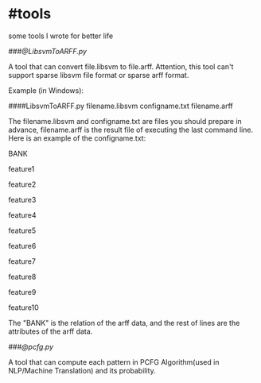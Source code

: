 #tools
=====

some tools I wrote for better life

###*@LibsvmToARFF.py*

A tool that can convert file.libsvm to file.arff. Attention, this tool can't support sparse libsvm file format or sparse arff format.

Example (in Windows):

####LibsvmToARFF.py filename.libsvm configname.txt filename.arff 

The filename.libsvm and configname.txt are files you should prepare in advance, filename.arff is the result file of executing the last command line.
Here is an example of the configname.txt: 


BANK

feature1

feature2

feature3

feature4

feature5

feature6

feature7

feature8

feature9

feature10


The "BANK" is the relation of the arff data, and the rest of lines are the attributes of the arff data.




###*@pcfg.py*

A tool that can compute each pattern in PCFG Algorithm(used in NLP/Machine Translation) and its probability.

